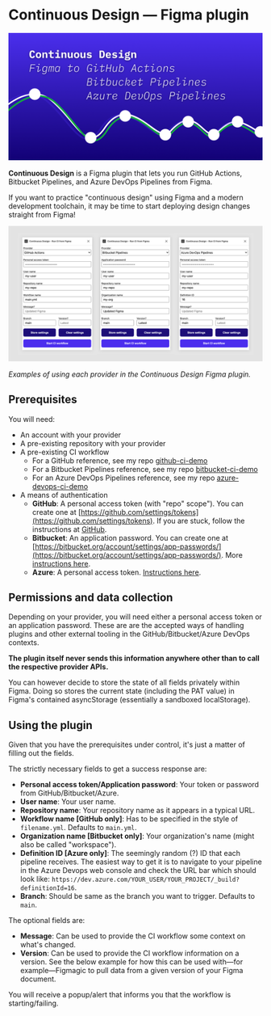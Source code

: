 # Continuous Design — Figma plugin

![Cover art](cover.png)

**Continuous Design** is a Figma plugin that lets you run GitHub Actions, Bitbucket Pipelines, and Azure DevOps Pipelines from Figma.

If you want to practice "continuous design" using Figma and a modern development toolchain, it may be time to start deploying design changes straight from Figma!

![Plugin](plugin.jpg)

_Examples of using each provider in the Continuous Design Figma plugin._

## Prerequisites

You will need:

- An account with your provider
- A pre-existing repository with your provider
- A pre-existing CI workflow
  - For a GitHub reference, see my repo [github-ci-demo](https://github.com/mikaelvesavuori/github-ci-demo)
  - For a Bitbucket Pipelines reference, see my repo [bitbucket-ci-demo](https://github.com/mikaelvesavuori/bitbucket-ci-demo)
  - For an Azure DevOps Pipelines reference, see my repo [azure-devops-ci-demo](https://github.com/mikaelvesavuori/azure-devops-ci-demo)
- A means of authentication
  - **GitHub**: A personal access token (with "repo" scope"). You can create one at [https://github.com/settings/tokens](https://github.com/settings/tokens). If you are stuck, follow the instructions at [GitHub](https://docs.github.com/en/github/authenticating-to-github/keeping-your-account-and-data-secure/creating-a-personal-access-token).
  - **Bitbucket**: An application password. You can create one at [https://bitbucket.org/account/settings/app-passwords/](https://bitbucket.org/account/settings/app-passwords/). More [instructions here](https://support.atlassian.com/bitbucket-cloud/docs/app-passwords/).
  - **Azure**: A personal access token. [Instructions here](https://docs.microsoft.com/en-us/azure/devops/organizations/accounts/use-personal-access-tokens-to-authenticate?view=azure-devops&tabs=preview-page).

## Permissions and data collection

Depending on your provider, you will need either a personal access token or an application password. These are are the accepted ways of handling plugins and other external tooling in the GitHub/Bitbucket/Azure DevOps contexts.

**The plugin itself never sends this information anywhere other than to call the respective provider APIs.**

You can however decide to store the state of all fields privately within Figma. Doing so stores the current state (including the PAT value) in Figma's contained asyncStorage (essentially a sandboxed localStorage).

## Using the plugin

Given that you have the prerequisites under control, it's just a matter of filling out the fields.

The strictly necessary fields to get a success response are:

- **Personal access token/Application password**: Your token or password from GitHub/Bitbucket/Azure.
- **User name**: Your user name.
- **Repository name**: Your repository name as it appears in a typical URL.
- **Workflow name [GitHub only]**: Has to be specified in the style of `filename.yml`. Defaults to `main.yml`.
- **Organization name [Bitbucket only]**: Your organization's name (might also be called "workspace").
- **Definition ID [Azure only]**: The seemingly random (?) ID that each pipeline receives. The easiest way to get it is to navigate to your pipeline in the Azure Devops web console and check the URL bar which should look like: `https://dev.azure.com/YOUR_USER/YOUR_PROJECT/_build?definitionId=16`.
- **Branch**: Should be same as the branch you want to trigger. Defaults to `main`.

The optional fields are:

- **Message**: Can be used to provide the CI workflow some context on what's changed.
- **Version**: Can be used to provide the CI workflow information on a version. See the below example for how this can be used with—for example—Figmagic to pull data from a given version of your Figma document.

You will receive a popup/alert that informs you that the workflow is starting/failing.
